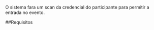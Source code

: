 O sistema fara um scan da credencial do participante para permitir a entrada no evento.

##Requisitos